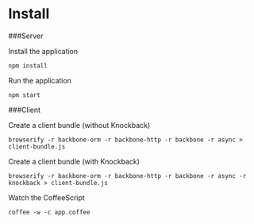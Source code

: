 # Install

###Server

Install the application

```
npm install
```

Run the application

```
npm start
```

###Client

Create a client bundle (without Knockback)

```
browserify -r backbone-orm -r backbone-http -r backbone -r async > client-bundle.js
```

Create a client bundle (with Knockback)

```
browserify -r backbone-orm -r backbone-http -r backbone -r async -r knockback > client-bundle.js
```

Watch the CoffeeScript

```
coffee -w -c app.coffee
```